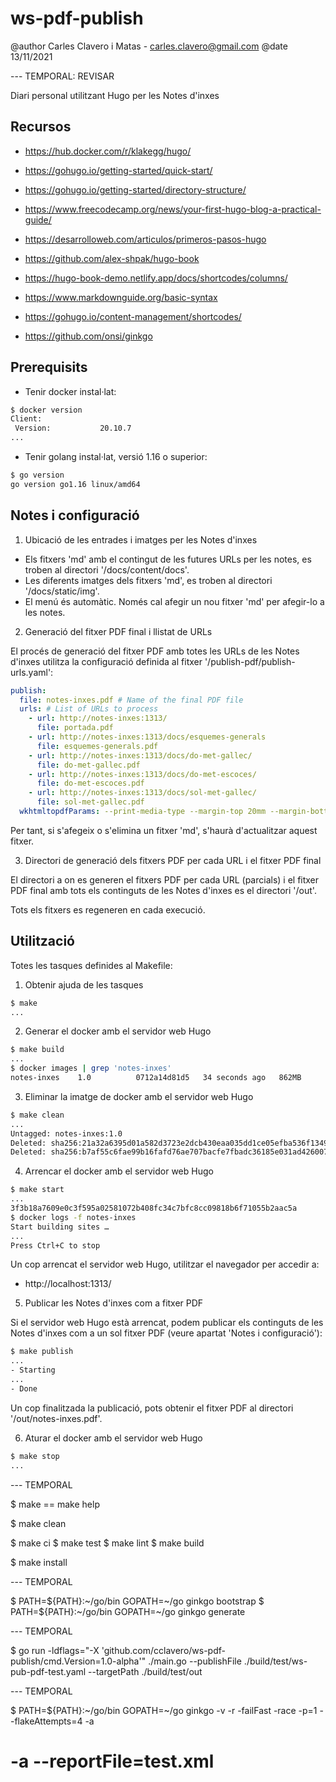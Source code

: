 # ws-pdf-publish

@author Carles Clavero i Matas - carles.clavero@gmail.com
@date 13/11/2021



--- TEMPORAL: REVISAR

Diari personal utilitzant Hugo per les Notes d'inxes

## Recursos

- https://hub.docker.com/r/klakegg/hugo/
- https://gohugo.io/getting-started/quick-start/
- https://gohugo.io/getting-started/directory-structure/
- https://www.freecodecamp.org/news/your-first-hugo-blog-a-practical-guide/
- https://desarrolloweb.com/articulos/primeros-pasos-hugo
- https://github.com/alex-shpak/hugo-book
- https://hugo-book-demo.netlify.app/docs/shortcodes/columns/
- https://www.markdownguide.org/basic-syntax
- https://gohugo.io/content-management/shortcodes/

- https://github.com/onsi/ginkgo


## Prerequisits

- Tenir docker instal·lat:

```bash
$ docker version
Client:
 Version:           20.10.7
...
```

- Tenir golang instal·lat, versió 1.16 o superior:

```bash
$ go version
go version go1.16 linux/amd64
```

## Notes i configuració

1. Ubicació de les entrades i imatges per les Notes d'inxes

- Els fitxers 'md' amb el contingut de les futures URLs per les notes, es troben al directori '/docs/content/docs'.
- Les diferents imatges dels fitxers 'md', es troben al directori '/docs/static/img'.
- El menú és automàtic. Només cal afegir un nou fitxer 'md' per afegir-lo a les notes.

2. Generació del fitxer PDF final i llistat de URLs

El procés de generació del fitxer PDF amb totes les URLs de les Notes d'inxes utilitza la configuració definida al fitxer '/publish-pdf/publish-urls.yaml':

```yaml
publish:
  file: notes-inxes.pdf # Name of the final PDF file
  urls: # List of URLs to process
    - url: http://notes-inxes:1313/
      file: portada.pdf
    - url: http://notes-inxes:1313/docs/esquemes-generals
      file: esquemes-generals.pdf
    - url: http://notes-inxes:1313/docs/do-met-gallec/
      file: do-met-gallec.pdf
    - url: http://notes-inxes:1313/docs/do-met-escoces/
      file: do-met-escoces.pdf
    - url: http://notes-inxes:1313/docs/sol-met-gallec/
      file: sol-met-gallec.pdf
  wkhtmltopdfParams: --print-media-type --margin-top 20mm --margin-bottom 20mm # Parameters for the wkhtmltopdf utility    
```

Per tant, si s'afegeix o s'elimina un fitxer 'md', s'haurà d'actualitzar aquest fitxer.

3. Directori de generació dels fitxers PDF per cada URL i el fitxer PDF final

El directori a on es generen el fitxers PDF per cada URL (parcials) i el fitxer PDF final amb tots els continguts de les Notes d'inxes es el directori '/out'.

Tots els fitxers es regeneren en cada execució.

## Utilització

Totes les tasques definides al Makefile:

1. Obtenir ajuda de les tasques

```bash
$ make
...
```

2. Generar el docker amb el servidor web Hugo

```bash
$ make build
...
$ docker images | grep 'notes-inxes'
notes-inxes    1.0          0712a14d81d5   34 seconds ago   862MB
```

3. Eliminar la imatge de docker amb el servidor web Hugo

```bash
$ make clean
...
Untagged: notes-inxes:1.0
Deleted: sha256:21a32a6395d01a582d3723e2dcb430eaa035dd1ce05efba536f1349e3202ceb4
Deleted: sha256:b7af55c6fae99b16fafd76ae707bacfe7fbadc36185e031ad4260072aa47b938
```

4. Arrencar el docker amb el servidor web Hugo

```bash
$ make start
...
3f3b18a7609e0c3f595a02581072b408fc34c7bfc8cc09818b6f71055b2aac5a
$ docker logs -f notes-inxes
Start building sites …
...
Press Ctrl+C to stop
```

Un cop arrencat el servidor web Hugo, utilitzar el navegador per accedir a: 

- http://localhost:1313/

5. Publicar les Notes d'inxes com a fitxer PDF

Si el servidor web Hugo està arrencat, podem publicar els continguts de les Notes d'inxes com a un sol fitxer PDF (veure apartat 'Notes i configuració'):

```bash
$ make publish
...
- Starting
...
- Done
```

Un cop finalitzada la publicació, pots obtenir el fitxer PDF al directori '/out/notes-inxes.pdf'.

6. Aturar el docker amb el servidor web Hugo

```bash
$ make stop
...
```



--- TEMPORAL

$ make == make help

$ make clean

$ make ci
$ make test
$ make lint
$ make build

$ make install

--- TEMPORAL

$ PATH=${PATH}:~/go/bin GOPATH=~/go ginkgo bootstrap
$ PATH=${PATH}:~/go/bin GOPATH=~/go ginkgo generate


--- TEMPORAL

$ go run -ldflags="-X 'github.com/cclavero/ws-pdf-publish/cmd.Version=1.0-alpha'" ./main.go --publishFile ./build/test/ws-pub-pdf-test.yaml --targetPath ./build/test/out

--- TEMPORAL

$ PATH=${PATH}:~/go/bin GOPATH=~/go ginkgo -v -r -failFast -race -p=1 --flakeAttempts=4 -a
# -a --reportFile=test.xml
